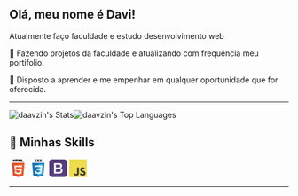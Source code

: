 ##  Olá, meu nome é Davi!

   Atualmente faço faculdade e estudo desenvolvimento web

🔭 Fazendo projetos da faculdade e atualizando com frequência meu portifolio.

💬 Disposto a aprender e me empenhar em qualquer oportunidade que for oferecida.

---

![daavzin's Stats](https://github-readme-stats.vercel.app/api?username=daavzin&theme=vue-dark&show_icons=true&hide_border=true&count_private=true)![daavzin's Top Languages](https://github-readme-stats.vercel.app/api/top-langs/?username=daavzin&theme=vue-dark&show_icons=true&hide_border=true&layout=compact)

## 🚀 Minhas Skills

<code><img height="32" src="https://raw.githubusercontent.com/github/explore/80688e429a7d4ef2fca1e82350fe8e3517d3494d/topics/html/html.png" alt="HTML5"/></code>
<code><img height="32" src="https://raw.githubusercontent.com/github/explore/80688e429a7d4ef2fca1e82350fe8e3517d3494d/topics/css/css.png" alt="CSS"/></code>
<code><img height="32" src="https://raw.githubusercontent.com/github/explore/80688e429a7d4ef2fca1e82350fe8e3517d3494d/topics/bootstrap/bootstrap.png" alt="Bootstrap"/></code>
<code><img height="32" src="https://raw.githubusercontent.com/github/explore/80688e429a7d4ef2fca1e82350fe8e3517d3494d/topics/javascript/javascript.png" alt="Javascript"/></code>


---
